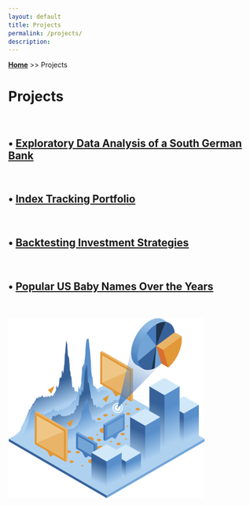 ```yaml
---
layout: default
title: Projects
permalink: /projects/
description:
---
```

**[Home](../)** >> Projects
# Projects

<br>

<H2>• <a href="https://nbviewer.org/github/xyjiang970/_notebooks/blob/main/Exploratory%20Data%20Analysis%20of%20a%20South%20German%20Bank.ipynb" target="_blank">
<u>Exploratory Data Analysis of a South German Bank</u>
</a></H2>

<br>

<H2>• <a href="https://nbviewer.org/github/xyjiang970/_notebooks/blob/main/Index%20Tracking%20Portfolio.ipynb" target="_blank">
<u>Index Tracking Portfolio</u>
</a></H2>

<br>

<H2>• <a href="https://nbviewer.org/github/xyjiang970/_notebooks/blob/main/Backtesting%20Investment%20Strategies.ipynb" target="_blank">
<u>Backtesting Investment Strategies</u>
</a></H2>

<br>

<H2>• <a href="https://nbviewer.org/github/xyjiang970/_notebooks/blob/main/Popular%20US%20Baby%20Names.ipynb" target="_blank">
<u>Popular US Baby Names Over the Years</u>
</a></H2>

<br>
<br>

<img src="/projects/projects_page_image.png" alt="projects_page_image" width="400">
